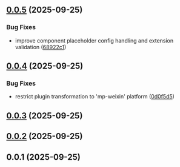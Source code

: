 ## [0.0.5](https://github.com/chouchouji/vite-plugin-component-placeholder/compare/v0.0.4...v0.0.5) (2025-09-25)


### Bug Fixes

* improve component placeholder config handling and extension validation ([68922c1](https://github.com/chouchouji/vite-plugin-component-placeholder/commit/68922c174bb41ad04db14a7a28e321dfe739c015))



## [0.0.4](https://github.com/chouchouji/vite-plugin-component-placeholder/compare/v0.0.3...v0.0.4) (2025-09-25)


### Bug Fixes

* restrict plugin transformation to 'mp-weixin' platform ([0d0f5d5](https://github.com/chouchouji/vite-plugin-component-placeholder/commit/0d0f5d5f3d8ec3fc0e0cd4c214f0033fc24de9f0))



## [0.0.3](https://github.com/chouchouji/vite-plugin-component-placeholder/compare/v0.0.2...v0.0.3) (2025-09-25)



## [0.0.2](https://github.com/chouchouji/vite-plugin-component-placeholder/compare/v0.0.1...v0.0.2) (2025-09-25)



## 0.0.1 (2025-09-25)



